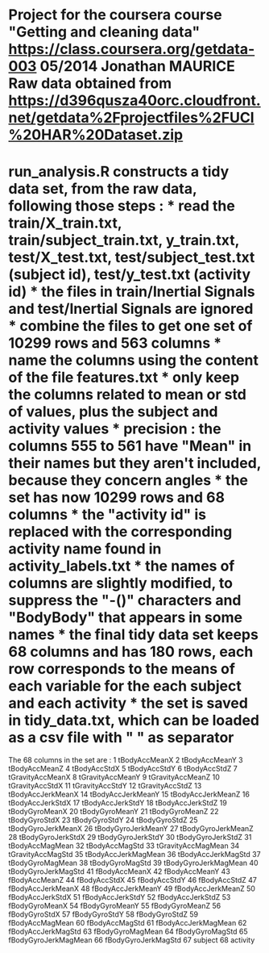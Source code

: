 Project for the coursera course "Getting and cleaning data" https://class.coursera.org/getdata-003
05/2014
Jonathan MAURICE
Raw data obtained from https://d396qusza40orc.cloudfront.net/getdata%2Fprojectfiles%2FUCI%20HAR%20Dataset.zip
==========================================================
run_analysis.R constructs a tidy data set, from the raw data, following those steps :
	* read the train/X_train.txt, train/subject_train.txt, y_train.txt, test/X_test.txt, test/subject_test.txt (subject id), test/y_test.txt (activity id)
	* the files in train/Inertial Signals and test/Inertial Signals are ignored
	* combine the files to get one set of 10299 rows and 563 columns
	* name the columns using the content of the file features.txt
	* only keep the columns related to mean or std of values, plus the subject and activity values
	* precision : the columns 555 to 561 have "Mean" in their names but they aren't included, because they concern angles
	* the set has now 10299 rows and 68 columns
	* the "activity id" is replaced with the corresponding activity name found in activity_labels.txt
	* the names of columns are slightly modified, to suppress the "-()" characters and "BodyBody" that appears in some names
	* the final tidy data set keeps 68 columns and has 180 rows, each row corresponds to the means of each variable for the each subject and each activity
	* the set is saved in tidy_data.txt, which can be loaded as a csv file with " " as separator
============================================================
The 68 columns in the set are :
1 tBodyAccMeanX
2 tBodyAccMeanY
3 tBodyAccMeanZ
4 tBodyAccStdX
5 tBodyAccStdY
6 tBodyAccStdZ
7 tGravityAccMeanX
8 tGravityAccMeanY
9 tGravityAccMeanZ
10 tGravityAccStdX
11 tGravityAccStdY
12 tGravityAccStdZ
13 tBodyAccJerkMeanX
14 tBodyAccJerkMeanY
15 tBodyAccJerkMeanZ
16 tBodyAccJerkStdX
17 tBodyAccJerkStdY
18 tBodyAccJerkStdZ
19 tBodyGyroMeanX
20 tBodyGyroMeanY
21 tBodyGyroMeanZ
22 tBodyGyroStdX
23 tBodyGyroStdY
24 tBodyGyroStdZ
25 tBodyGyroJerkMeanX
26 tBodyGyroJerkMeanY
27 tBodyGyroJerkMeanZ
28 tBodyGyroJerkStdX
29 tBodyGyroJerkStdY
30 tBodyGyroJerkStdZ
31 tBodyAccMagMean
32 tBodyAccMagStd
33 tGravityAccMagMean
34 tGravityAccMagStd
35 tBodyAccJerkMagMean
36 tBodyAccJerkMagStd
37 tBodyGyroMagMean
38 tBodyGyroMagStd
39 tBodyGyroJerkMagMean
40 tBodyGyroJerkMagStd
41 fBodyAccMeanX
42 fBodyAccMeanY
43 fBodyAccMeanZ
44 fBodyAccStdX
45 fBodyAccStdY
46 fBodyAccStdZ
47 fBodyAccJerkMeanX
48 fBodyAccJerkMeanY
49 fBodyAccJerkMeanZ
50 fBodyAccJerkStdX
51 fBodyAccJerkStdY
52 fBodyAccJerkStdZ
53 fBodyGyroMeanX
54 fBodyGyroMeanY
55 fBodyGyroMeanZ
56 fBodyGyroStdX
57 fBodyGyroStdY
58 fBodyGyroStdZ
59 fBodyAccMagMean
60 fBodyAccMagStd
61 fBodyAccJerkMagMean
62 fBodyAccJerkMagStd
63 fBodyGyroMagMean
64 fBodyGyroMagStd
65 fBodyGyroJerkMagMean
66 fBodyGyroJerkMagStd
67 subject
68 activity

